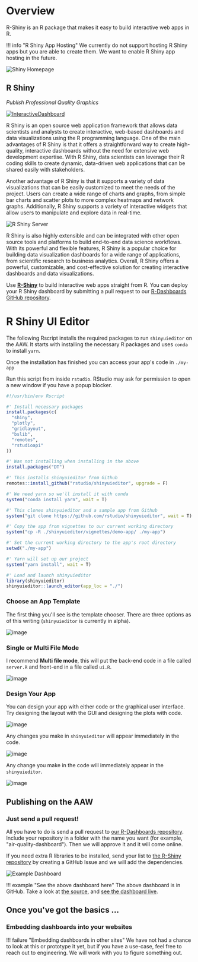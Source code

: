 # Overview

R-Shiny is an R package that makes it easy to build interactive web apps in R.

<!-- prettier-ignore -->
!!! info "R Shiny App Hosting"
    We currently do not support hosting R Shiny apps but you are able to create them. We want to enable R Shiny app hosting in the future.

![Shiny Homepage](../images/readme/shiny_ui.png)

## R Shiny

_Publish Professional Quality Graphics_

[![InteractiveDashboard](../images/InteractiveDashboard.PNG)](/2-Publishing/R-Shiny/)

R Shiny is an open source web application framework that allows data scientists
and analysts to create interactive, web-based dashboards and data visualizations
using the R programming language. One of the main advantages of R Shiny is that
it offers a straightforward way to create high-quality, interactive dashboards
without the need for extensive web development expertise. With R Shiny, data
scientists can leverage their R coding skills to create dynamic, data-driven web
applications that can be shared easily with stakeholders.

Another advantage of R Shiny is that it supports a variety of data
visualizations that can be easily customized to meet the needs of the project.
Users can create a wide range of charts and graphs, from simple bar charts and
scatter plots to more complex heatmaps and network graphs. Additionally, R Shiny
supports a variety of interactive widgets that allow users to manipulate and
explore data in real-time.

![R Shiny Server](../images/readme/shiny_ui.png)

R Shiny is also highly extensible and can be integrated with other open source
tools and platforms to build end-to-end data science workflows. With its
powerful and flexible features, R Shiny is a popular choice for building data
visualization dashboards for a wide range of applications, from scientific
research to business analytics. Overall, R Shiny offers a powerful,
customizable, and cost-effective solution for creating interactive dashboards
and data visualizations.

Use **[R-Shiny](/2-Publishing/R-Shiny/)** to build interactive web apps straight
from R. You can deploy your R Shiny dashboard by submitting a pull request to
our [R-Dashboards GitHub repository](https://github.com/StatCan/R-dashboards).

# R Shiny UI Editor

The following Rscript installs the required packages to run `shinyuieditor` on
the AAW. It starts with installing the necessary R packages and uses `conda` to
install `yarn`.

Once the installation has finished you can access your app's code in `./my-app`

Run this script from inside `rstudio`. RStudio may ask for permission to open a
new window if you have a popup blocker.

```r title="setup-shinyuieditor.R" linenums="1"
#!/usr/bin/env Rscript

#' Install necessary packages
install.packages(c(
  "shiny",
  "plotly",
  "gridlayout",
  "bslib",
  "remotes",
  "rstudioapi"
))

#' Was not installing when installing in the above
install.packages("DT")

#' This installs shinyuieditor from Github
remotes::install_github("rstudio/shinyuieditor", upgrade = F)

#' We need yarn so we'll install it with conda
system("conda install yarn", wait = T)

#' This clones shinyuieditor and a sample app from Github
system("git clone https://github.com/rstudio/shinyuieditor", wait = T)

#' Copy the app from vignettes to our current working directory
system("cp -R ./shinyuieditor/vignettes/demo-app/ ./my-app")

#' Set the current working directory to the app's root directory
setwd("./my-app")

#' Yarn will set up our project
system("yarn install", wait = T)

#' Load and launch shinyuieditor
library(shinyuieditor)
shinyuieditor::launch_editor(app_loc = "./")
```

### Choose an App Template

The first thing you'll see is the template chooser. There are three options as
of this writing (`shinyuieditor` is currently in alpha).

![image](https://user-images.githubusercontent.com/8212170/229583104-9404ad01-26cd-4260-bce6-6fe32ffab7d8.png)

### Single or Multi File Mode

I recommend **Multi file mode**, this will put the back-end code in a file
called `server.R` and front-end in a file called `ui.R`.

![image](https://user-images.githubusercontent.com/8212170/229584803-452bcdb9-4aa6-4902-805e-845d0b939016.png)

### Design Your App

You can design your app with either code or the graphical user interface. Try
designing the layout with the GUI and designing the plots with code.

![image](https://user-images.githubusercontent.com/8212170/229589867-19bf334c-4789-4228-99ec-44583b119e29.png)

Any changes you make in `shinyuieditor` will appear immediately in the code.

![image](https://user-images.githubusercontent.com/8212170/229637808-38dc0ed3-902a-44db-bfa0-193ef25af6ca.png)

Any change you make in the code will immediately appear in the `shinyuieditor`.

![image](https://user-images.githubusercontent.com/8212170/229637972-b4a263f5-27f0-4160-8b43-9250ace72999.png)

## Publishing on the AAW

### Just send a pull request!

All you have to do is send a pull request to
[our R-Dashboards repository](https://github.com/StatCan/R-dashboards). Include
your repository in a folder with the name you want (for example,
"air-quality-dashboard"). Then we will approve it and it will come online.

If you need extra R libraries to be installed, send your list to
[the R-Shiny repository](https://github.com/StatCan/shiny) by creating a GitHub
Issue and we will add the dependencies.

![Example Dashboard](../images/example_shiny_dashboard.png)

<!-- prettier-ignore -->
!!! example "See the above dashboard here"
    The above dashboard is in GitHub. Take a look at [the source](https://github.com/StatCan/R-dashboards/tree/master/bus-dashboard), and [see the dashboard live](https://shiny.covid.cloud.statcan.ca/bus-dashboard).

## Once you've got the basics ...

### Embedding dashboards into your websites

<!-- prettier-ignore -->
!!! failure "Embedding dashboards in other sites"
    We have not had a chance to look at this or prototype it yet, but if you have a use-case, feel free to reach out to engineering. We will work with you to figure something out.
